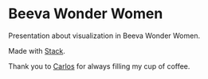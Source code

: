 # Beeva Wonder Women

Presentation about visualization in Beeva Wonder Women.

Made with [Stack](https://github.com/mbostock/stack).

Thank you to [Carlos](https://github.com/oneeyedman) for always filling my cup of coffee.
